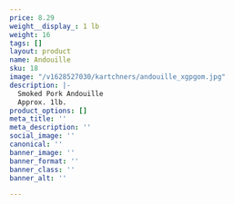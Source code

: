 ```yaml
---
price: 8.29
weight__display_: 1 lb
weight: 16
tags: []
layout: product
name: Andouille
sku: 18
image: "/v1628527030/kartchners/andouille_xgpgom.jpg"
description: |-
  Smoked Pork Andouille
  Approx. 1lb.
product_options: []
meta_title: ''
meta_description: ''
social_image: ''
canonical: ''
banner_image: ''
banner_format: ''
banner_class: ''
banner_alt: ''

---
```

